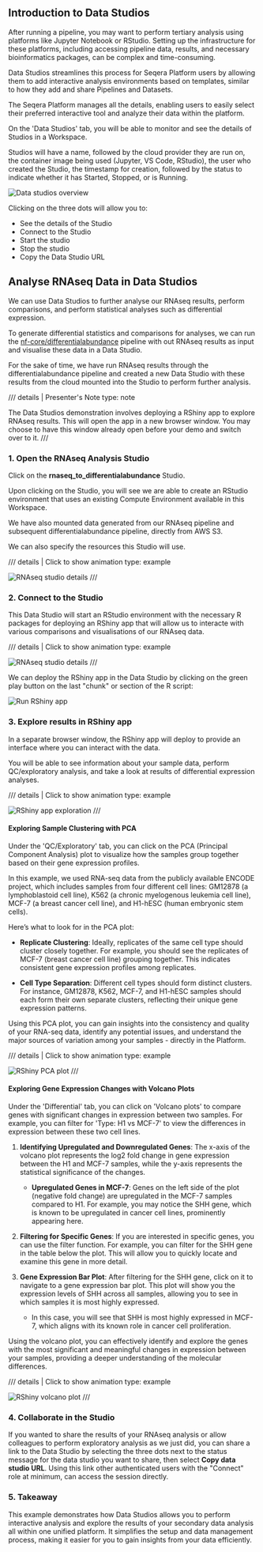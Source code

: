 ## Introduction to Data Studios
After running a pipeline, you may want to perform tertiary analysis using platforms like Jupyter Notebook or RStudio. Setting up the infrastructure for these platforms, including accessing pipeline data, results, and necessary bioinformatics packages, can be complex and time-consuming.

Data Studios streamlines this process for Seqera Platform users by allowing them to add interactive analysis environments based on templates, similar to how they add and share Pipelines and Datasets.

The Seqera Platform manages all the details, enabling users to easily select their preferred interactive tool and analyze their data within the platform.

On the 'Data Studios' tab, you will be able to monitor and see the details of Studios in a Workspace.

Studios will have a name, followed by the cloud provider they are run on, the container image being used (Jupyter, VS Code, RStudio), the user who created the Studio, the timestamp for creation, followed by the status to indicate whether it has Started, Stopped, or is Running. 

![Data studios overview](./assets/data-studios-overview.png)

Clicking on the three dots will allow you to:
- See the details of the Studio
- Connect to the Studio
- Start the studio
- Stop the studio
- Copy the Data Studio URL


## Analyse RNAseq Data in Data Studios

We can use Data Studios to further analyse our RNAseq results, perform comparisons, and perform statistical analyses such as differential expression. 

To generate differential statistics and comparisons for analyses, we can run the [nf-core/differentialabundance](https://github.com/nf-core/differentialabundance) pipeline with out RNAseq results as input and visualise these data in a Data Studio.

For the sake of time, we have run RNAseq results through the differentialabundance pipeline and created a new Data Studio with these results from the cloud mounted into the Studio to perform further analysis.


/// details | Presenter's Note
        type: note   

The Data Studios demonstration involves deploying a RShiny app to explore RNAseq results. This will open the app in a new browser window. You may choose to have this window already open before your demo and switch over to it.
///

### 1. Open the RNAseq Analysis Studio 
Click on the __rnaseq_to_differentialabundance__ Studio.

Upon clicking on the Studio, you will see we are able to create an RStudio environment that uses an existing Compute Environment available in this Workspace. 

We have also mounted data generated from our RNAseq pipeline and subsequent differentialabundance pipeline, directly from AWS S3. 

We can also specify the resources this Studio will use. 

/// details | Click to show animation
    type: example

![RNAseq studio details](assets/rnaseq-diffab-studio-details.gif)
///

### 2. Connect to the Studio
This Data Studio will start an RStudio environment with the necessary R packages for deploying an RShiny app that will allow us to interacte with various comparisons and visualisations of our RNAseq data.


/// details | Click to show animation
    type: example

![RNAseq studio details](assets/rnaseq-diffab-studio-details.gif)
///

We can deploy the RShiny app in the Data Studio by clicking on the green play button on the last "chunk" or section of the R script:

![Run RShiny app](./assets/rnaseq-diffab-run-rshiny-app.png)


### 3. Explore results in RShiny app
In a separate browser window, the RShiny app will deploy to provide an interface where you can interact with the data.

You will be able to see information about your sample data, perform QC/exploratory analysis, and take a look at results of differential expression analyses.

/// details | Click to show animation
    type: example

![RShiny app exploration](assets/rnaseq-diffab-rshiny-app-explore.gif)
///

#### Exploring Sample Clustering with PCA
Under the 'QC/Exploratory' tab, you can click on the PCA (Principal Component Analysis) plot to visualize how the samples group together based on their gene expression profiles.

In this example, we used RNA-seq data from the publicly available ENCODE project, which includes samples from four different cell lines: GM12878 (a lymphoblastoid cell line), K562 (a chronic myelogenous leukemia cell line), MCF-7 (a breast cancer cell line), and H1-hESC (human embryonic stem cells).

Here’s what to look for in the PCA plot:

- **Replicate Clustering**: Ideally, replicates of the same cell type should cluster closely together. For example, you should see the replicates of MCF-7 (breast cancer cell line) grouping together. This indicates consistent gene expression profiles among replicates.

- **Cell Type Separation**: Different cell types should form distinct clusters. For instance, GM12878, K562, MCF-7, and H1-hESC samples should each form their own separate clusters, reflecting their unique gene expression patterns.

Using this PCA plot, you can gain insights into the consistency and quality of your RNA-seq data, identify any potential issues, and understand the major sources of variation among your samples - directly in the Platform.

/// details | Click to show animation
    type: example

![RShiny PCA plot](assets/rnaseq-diffab-rshiny-pca-plot.gif)
///

#### Exploring Gene Expression Changes with Volcano Plots 
Under the 'Differential' tab, you can click on 'Volcano plots' to compare genes with significant changes in expression between two samples. For example, you can filter for 'Type: H1 vs MCF-7' to view the differences in expression between these two cell lines.

1. **Identifying Upregulated and Downregulated Genes**: The x-axis of the volcano plot represents the log2 fold change in gene expression between the H1 and MCF-7 samples, while the y-axis represents the statistical significance of the changes.

    - **Upregulated Genes in MCF-7**: Genes on the left side of the plot (negative fold change) are upregulated in the MCF-7 samples compared to H1. For example, you may notice the SHH gene, which is known to be upregulated in cancer cell lines, prominently appearing here.

2. **Filtering for Specific Genes**: If you are interested in specific genes, you can use the filter function. For example, you can filter for the SHH gene in the table below the plot. This will allow you to quickly locate and examine this gene in more detail.

3. **Gene Expression Bar Plot**: After filtering for the SHH gene, click on it to navigate to a gene expression bar plot. This plot will show you the expression levels of SHH across all samples, allowing you to see in which samples it is most highly expressed.

    - In this case, you will see that SHH is most highly expressed in MCF-7, which aligns with its known role in cancer cell proliferation.

Using the volcano plot, you can effectively identify and explore the genes with the most significant and meaningful changes in expression between your samples, providing a deeper understanding of the molecular differences.

/// details | Click to show animation
    type: example

![RShiny volcano plot](assets/rnaseq-diffab-rshiny-volcano-plot.gif)
///

### 4. Collaborate in the Studio
If you wanted to share the results of your RNAseq analysis or allow colleagues to perform exploratory analysis as we just did, you can share a link to the Data Studio by selecting the three dots next to the status message for the data studio you want to share, then select **Copy data studio URL**. Using this link other authenticated users with the "Connect" role at minimum, can access the session directly.

### 5. Takeaway
This example demonstrates how Data Studios allows you to perform interactive analysis and explore the results of your secondary data analysis all within one unified platform. It simplifies the setup and data management process, making it easier for you to gain insights from your data efficiently.
